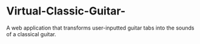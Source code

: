 # Virtual-Classic-Guitar-
A web application that transforms user-inputted guitar tabs into the sounds of a classical guitar.
